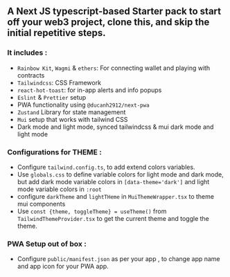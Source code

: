 ## A Next JS typescript-based Starter pack to start off your web3 project, clone this, and skip the initial repetitive steps.

### It includes : 

* `Rainbow Kit`, `Wagmi` & `ethers`: For connecting wallet and playing with contracts
* `Tailwindcss`: CSS Framework
* `react-hot-toast`: for in-app alerts and info popups
* `Eslint` & `Prettier` setup
* PWA functionality using `@ducanh2912/next-pwa` 
* `Zustand` Library for state management
* `Mui` setup that works with tailwind CSS
* Dark mode and light mode, synced tailwindcss & mui dark mode and light mode

### Configurations for THEME : 
* Configure `tailwind.config.ts`, to add extend colors variables.
* Use `globals.css` to define variable colors for light mode and dark mode, but add dark mode variable colors in `[data-theme='dark']` and light mode variable colors in `:root`
* configure `darkTheme` and `lightTHeme` in `MuiThemeWrapper.tsx` to theme mui components
* Use `const {theme, toggleTheme} = useTheme()` from `TailwindThemeProvider.tsx` to get the current theme and toggle the theme.

### PWA Setup out of box :

* Configure `public/manifest.json` as per your app , to change app name and app icon for your PWA app.
